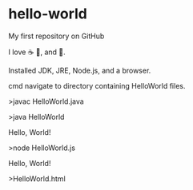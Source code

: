 # hello-world

My first repository on GitHub

I love :coffee: :pizza:, and :dancer:.

Installed JDK, JRE, Node.js, and a browser.

cmd navigate to directory containing HelloWorld files.

\>javac HelloWorld.java

\>java HelloWorld

Hello, World\!


\>node HelloWorld.js

Hello, World!


\>HelloWorld.html


